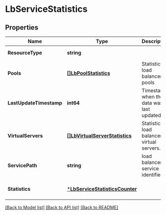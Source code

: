 # LbServiceStatistics

## Properties
Name | Type | Description | Notes
------------ | ------------- | ------------- | -------------
**ResourceType** | **string** |  | [default to null]
**Pools** | [**[]LbPoolStatistics**](LBPoolStatistics.md) | Statistics of load balancer pools | [optional] [default to null]
**LastUpdateTimestamp** | **int64** | Timestamp when the data was last updated. | [optional] [default to null]
**VirtualServers** | [**[]LbVirtualServerStatistics**](LBVirtualServerStatistics.md) | Statistics of load balancer virtual servers. | [optional] [default to null]
**ServicePath** | **string** | load balancer service identifier. | [optional] [default to null]
**Statistics** | [***LbServiceStatisticsCounter**](LBServiceStatisticsCounter.md) |  | [optional] [default to null]

[[Back to Model list]](../README.md#documentation-for-models) [[Back to API list]](../README.md#documentation-for-api-endpoints) [[Back to README]](../README.md)

